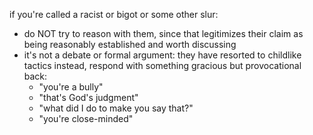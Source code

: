 
if you're called a racist or bigot or some other slur:
- do NOT try to reason with them, since that legitimizes their claim as being reasonably established and worth discussing
- it's not a debate or formal argument: they have resorted to childlike tactics
instead, respond with something gracious but provocational back:
  - "you're a bully"
  - "that's God's judgment"
  - "what did I do to make you say that?"
  - "you're close-minded"
